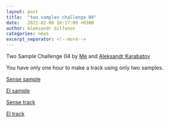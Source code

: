 ```yaml
---
layout: post
title:  "two samples challenge 04"
date:   2021-02-06 16:17:09 +0300
author: Aleksandr Gilfanov
categories: news
excerpt_separator: <!--more-->
---
```

Two Sample Challenge 04 by
[Me](https://github.com/aleksandrgilfanov) and
[Aleksandr Karabatov](https://github.com/elektron314)

You have only one hour to make a track using only two samples.
<!--more-->

[Sense sample](/mp3/sample-2021-04-sense.mp3)

[El sample](/mp3/sample-2021-04-el.mp3)

[Sense track](/mp3/track-2021-04-sense.mp3)

[El track](/mp3/track-2021-04-el.mp3)
